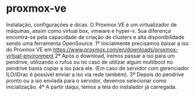 # proxmox-ve
Instalação, configurações e dicas.
O Proxmox VE é um virtualizador de máquinas, assim como virtual box, vmware e hyper-v. Sua diferença encontra-se pela capacidade de criação de clusters e alta disponibilidade sendo uma ferramenta OpenSource.
1º Inicialmente precisamos baixar a iso do Proxmox VE em https://www.proxmox.com/en/downloads/proxmox-virtual-environment
2º Após o download, iremos passar a iso para um pendrive, utilizando o rufus ou no caso de utilizar algum multiboot no pendrive basta copiar a iso para ele. (Em caso de servidor com gerenciador ILO/iDrac é possivel enviar a iso via rede também).
3º Depois do pendrive pronto ou a iso enviada para o servidor, devemos selecionar como inicialização.
4º A partir daqui, temos a tela do instalador já carregada.
